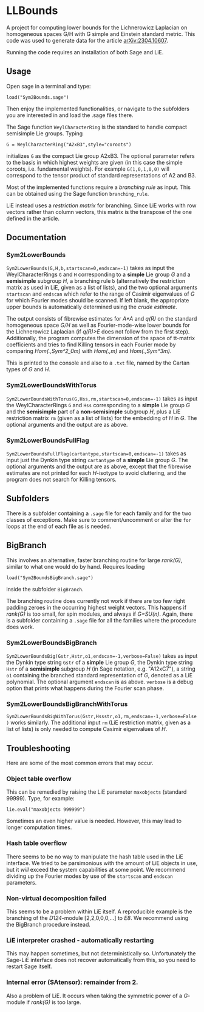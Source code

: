 # LLBounds

A project for computing lower bounds for the Lichnerowicz Laplacian on homogeneous spaces G/H with G simple and Einstein standard metric. This code was used to generate data for the article [arXiv:2304.10607](https://arxiv.org/abs/2304.10607).

Running the code requires an installation of both Sage and LiE.

## Usage

Open sage in a terminal and type:

    load("Sym2Bounds.sage")

Then enjoy the implemented functionalities, or navigate to the subfolders you are interested in and load the .sage files there.

The Sage function `WeylCharacterRing` is the standard to handle compact semisimple Lie groups. Typing

    G = WeylCharacterRing("A2xB3",style="coroots")
    
initializes `G` as the compact Lie group A2xB3. The optional parameter refers to the basis in which highest weights are given (in this case the simple coroots, i.e. fundamental weights). For example `G(1,0,1,0,0)` will correspond to the tensor product of standard representations of A2 and B3.

Most of the implemented functions require a *branching rule* as input. This can be obtained using the Sage function `branching_rule`.

LiE instead uses a *restriction matrix* for branching. Since LiE works with row vectors rather than column vectors, this matrix is the transpose of the one defined in the article.

## Documentation

### Sym2LowerBounds

`Sym2LowerBounds(G,H,b,startscan=0,endscan=-1)` takes as input the WeylCharacterRings `G` and `H` corresponding to a **simple** Lie group *G* and a **semisimple** subgroup *H*, a branching rule `b` (alternatively the restriction matrix as used in LiE, given as a list of lists), and the two optional arguments `startscan` and `endscan` which refer to the range of Casimir eigenvalues of *G* for which Fourier modes should be scanned. If left blank, the appropriate upper bounds is automatically determined using the *crude estimate*.

The output consists of fibrewise estimates for *A\*A* and *q(R)* on the standard homogeneous space *G/H* as well as Fourier-mode-wise lower bounds for the Lichnerowicz Laplacian (if *q(R)>E* does not follow from the first step). Additionally, the program computes the dimension of the space of tt-matrix coefficients and tries to find Killing tensors in each Fourier mode by comparing *Hom(.,Sym^2_0m)* with *Hom(.,m)* and *Hom(.,Sym^3m)*.

This is printed to the console and also to a `.txt` file, named by the Cartan types of *G* and *H*.

### Sym2LowerBoundsWithTorus

`Sym2LowerBoundsWithTorus(G,Hss,rm,startscan=0,endscan=-1)` takes as input the WeylCharacterRings `G` and `Hss` corresponding to a **simple** Lie group *G* and the **semisimple** part of a **non-semisimple** subgroup *H*, plus a LiE restriction matrix `rm` (given as a list of lists) for the embedding of *H* in *G*. The optional arguments and the output are as above.

### Sym2LowerBoundsFullFlag

`Sym2LowerBoundsFullFlag(cartantype,startscan=0,endscan=-1)` takes as input just the Dynkin type string `cartantype` of a **simple** Lie group *G*. The optional arguments and the output are as above, except that the fibrewise estimates are not printed for each *H*-isotype to avoid cluttering, and the program does not search for Killing tensors.

## Subfolders

There is a subfolder containing a `.sage` file for each family and for the two classes of exceptions. Make sure to comment/uncomment or alter the `for` loops at the end of each file as is needed.

## BigBranch

This involves an alternative, faster branching routine for large *rank(G)*, similar to what one would do by hand. Requires loading

    load("Sym2BoundsBigBranch.sage")
    
inside the subfolder `BigBranch`.

The branching routine does currently not work if there are too few right padding zeroes in the occurring highest weight vectors. This happens if *rank(G)* is too small, for spin modules, and always if *G=SU(n)*. Again, there is a subfolder containing a `.sage` file for all the families where the procedure does work.

### Sym2LowerBoundsBigBranch

`Sym2LowerBoundsBig(Gstr,Hstr,o1,endscan=-1,verbose=False)` takes as input the Dynkin type string `Gstr` of a **simple** Lie group *G*, the Dynkin type string `Hstr` of a **semisimple** subgroup *H* (in Sage notation, e.g. "A12xC7"), a string `o1` containing the branched standard representation of *G*, denoted as a LiE polynomial. The optional argument `endscan` is as above. `verbose` is a debug option that prints what happens during the Fourier scan phase.

### Sym2LowerBoundsBigBranchWithTorus

`Sym2LowerBoundsBigWithTorus(Gstr,Hssstr,o1,rm,endscan=-1,verbose=False)` works similarly. The additional input `rm` (LiE restriction matrix, given as a list of lists) is only needed to compute Casimir eigenvalues of *H*.

## Troubleshooting

Here are some of the most common errors that may occur.

### Object table overflow

This can be remedied by raising the LiE parameter `maxobjects` (standard 99999). Type, for example:

    lie.eval("maxobjects 999999")
    
Sometimes an even higher value is needed. However, this may lead to longer computation times.

### Hash table overflow

There seems to be no way to manipulate the hash table used in the LiE interface. We tried to be parsimonious with the amount of LiE objects in use, but it *will* exceed the system capabilities at some point. We recommend dividing up the Fourier modes by use of the `startscan` and `endscan` parameters.

### Non-virtual decomposition failed

This seems to be a problem within LiE itself. A reproducible example is the branching of the *D124*-module \[2,2,0,0,0,...\] to *E8*. We recommend using the BigBranch procedure instead.

### LiE interpreter crashed - automatically restarting

This may happen sometimes, but not deterministically so. Unfortunately the Sage-LiE interface does not recover automatically from this, so you need to restart Sage itself.

### Internal error (SAtensor): remainder from 2.

Also a problem of LiE. It occurs when taking the symmetric power of a *G*-module if *rank(G)* is too large.
